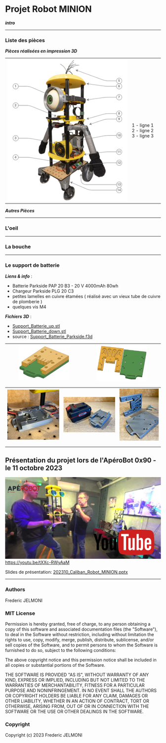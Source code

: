 # Projet Robot MINION
***intro***

---
### Liste des pièces
***Pièces réalisées en impression 3D***

<table  width="100%"><tbody>
<tr>
   <td width="80%"><img src="docs/Part_List-3D.png"></td>
   <td align="left">
   1 - ligne 1<br>
   2 - ligne 2<br>
   3 - ligne 3<br>

   </td>
 </tr>
</tbody></table>

***Autres Pièces***



---

### L'oeil
---

### La bouche

---
### Le support de batterie
***Liens & info*** :
- Batterie Parkside PAP 20 B3 - 20 V 4000mAh 80wh
- Chargeur Parkside PLG 20 C3
- petites lamelles en cuivre étamées ( réalisé avec un vieux tube de cuivre de plomberie )
- quelques vis M4

***Fichiers 3D*** :
- [Support_Batterie_up.stl](3D_STL/Support_Batterie_up.stl)
- [Support_Batterie_down.stl](3D_STL/Support_Batterie_down.stl)
- source : [Support_Batterie_Parkside.f3d](3D_Fusion360/)


| <a href="img/Support_Batterie_1.JPG"><img src="img/Support_Batterie_1.JPG" width="70%"></a>|<a href="img/Support_Batterie_2.JPG"><img src="img/Support_Batterie_2.JPG" width="70%" ></a>|
|-----|-----|

| <a href="Support_Batteie_1.JPG"><img src="photos/Support_Bat_1.JPG" width="100%"></a> | <a href="Support_Batteie_2.JPG"><img src="photos/Support_Bat_2.JPG" width="100%"></a> | <a href="Support_Batteie_3.JPG"><img src="photos/Support_Bat_3.JPG" width="100%"></a> |
|-----|-----|-----|



---
## Présentation du projet lors de l'ApéroBot 0x90 - le 11 octobre 2023
<a href="https://youtu.be/tXXc-RWyAaM"><img src="photos/Aperobot_0x90.JPG"  width="600" target="_blank"></a><br>
https://youtu.be/tXXc-RWyAaM

Slides de présentation: [202310_Caliban_Robot_MINION.pptx](docs/202310_Caliban_Robot_MINION.pptx)

---
### Authors
Frederic JELMONI

### MIT License
Permission is hereby granted, free of charge, to any person obtaining a copy
of this software and associated documentation files (the "Software"), to deal
in the Software without restriction, including without limitation the rights
to use, copy, modify, merge, publish, distribute, sublicense, and/or sell
copies of the Software, and to permit persons to whom the Software is
furnished to do so, subject to the following conditions:

The above copyright notice and this permission notice shall be included in all
copies or substantial portions of the Software.

THE SOFTWARE IS PROVIDED "AS IS", WITHOUT WARRANTY OF ANY KIND, EXPRESS OR
IMPLIED, INCLUDING BUT NOT LIMITED TO THE WARRANTIES OF MERCHANTABILITY,
FITNESS FOR A PARTICULAR PURPOSE AND NONINFRINGEMENT. IN NO EVENT SHALL THE
AUTHORS OR COPYRIGHT HOLDERS BE LIABLE FOR ANY CLAIM, DAMAGES OR OTHER
LIABILITY, WHETHER IN AN ACTION OF CONTRACT, TORT OR OTHERWISE, ARISING FROM,
OUT OF OR IN CONNECTION WITH THE SOFTWARE OR THE USE OR OTHER DEALINGS IN THE
SOFTWARE.

### Copyright
Copyright (c) 2023 Frederic JELMONI
